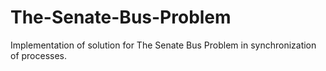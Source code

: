# The-Senate-Bus-Problem
Implementation of solution for The Senate Bus Problem in synchronization of processes.
